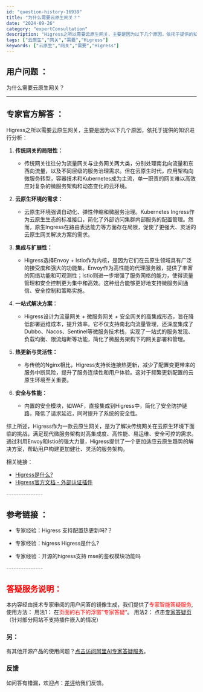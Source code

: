 ```yaml
---
id: "question-history-16939"
title: "为什么需要云原生网关？"
date: "2024-09-26"
category: "expertConsultation"
description: "Higress之所以需要云原生网关，主要是因为以下几个原因，依托于提供的知识进行分析：1. **传统网关的局限性：**   - 传统网关往往分为流量网关与业务网关两大类，分别处理南北向流量和东西向流量，以及不同层级的服务治理需求。但在云原生时代，应用架构向微服务转型，容器技术和Kubernetes成"
tags: ["云原生","网关","需要","Higress"]
keywords: ["云原生","网关","需要","Higress"]
---
```


## 用户问题 ： 
 为什么需要云原生网关？  

---------------
## 专家官方解答 ：

Higress之所以需要云原生网关，主要是因为以下几个原因，依托于提供的知识进行分析：

1. **传统网关的局限性：**
   - 传统网关往往分为流量网关与业务网关两大类，分别处理南北向流量和东西向流量，以及不同层级的服务治理需求。但在云原生时代，应用架构向微服务转型，容器技术和Kubernetes成为主流，单一职责的网关难以高效应对复杂的微服务架构和动态变化的云环境。

2. **云原生环境的需求：**
   - 云原生环境强调自动化、弹性伸缩和微服务治理。Kubernetes Ingress作为云原生生态的标准接口，简化了外部访问集群内部服务的配置管理。然而，原生Ingress在路由表达能力等方面存在局限，促使了更强大、灵活的云原生网关解决方案的需求。

3. **集成与扩展性：**
   - Higress选择Envoy + Istio作为内核，是因为它们在云原生领域具有广泛的接受度和强大的功能集。Envoy作为高性能的代理服务器，提供了丰富的网络功能和可观测性；Istio则进一步增强了服务网格的能力，使得流量管理和安全控制更为集中和高效。这种组合能够更好地支持微服务间通信、安全控制和策略实施。

4. **一站式解决方案：**
   - Higress设计为流量网关 + 微服务网关 + 安全网关的高集成形态，旨在降低部署运维成本，提升效率。它不仅支持南北向流量管理，还深度集成了Dubbo、Nacos、Sentinel等微服务技术栈，实现了一站式的服务发现、负载均衡、限流熔断等功能，简化了微服务架构下的网关部署和管理。

5. **热更新与灵活性：**
   - 与传统的Nginx相比，Higress支持长连接热更新，减少了配置变更带来的服务中断风险，提升了服务连续性和用户体验。这对于频繁更新配置的云原生环境至关重要。

6. **安全与性能：**
   - 内置的安全模块，如WAF，直接集成到Higress中，简化了安全防护链路，降低了请求延迟，同时提升了系统的安全性。

综上所述，Higress作为一款云原生网关，是为了解决传统网关在云原生环境下面临的挑战，满足现代微服务架构对高集成度、高性能、易运维、安全可控的需求。通过利用Envoy和Istio的强大力量，Higress提供了一个更加适应云原生趋势的解决方案，帮助用户构建更加健壮、灵活的服务架构。

相关链接：
- [Higress是什么?](https://link.zhihu.com/?target=https%3A//higress.cn/docs/latest/overview/what-is-higress/)
- [Higress官方文档 - 外部认证插件](https://higress.cn/docs/latest/plugins/authentication/ext-auth/?source=plugin)


<font color="#949494">---------------</font> 


## 参考链接 ：

* 专家经验：Higress 支持配置热更新吗?？ 
 
 * 专家经验：higress Higress是什么? 
 
 * 专家经验：开源的higress支持 mse的鉴权模块功能吗 


 <font color="#949494">---------------</font> 
 


## <font color="#FF0000">答疑服务说明：</font> 

本内容经由技术专家审阅的用户问答的镜像生成，我们提供了<font color="#FF0000">专家智能答疑服务</font>,使用方法：
用法1： 在<font color="#FF0000">页面的右下的浮窗”专家答疑“</font>。
用法2： 点击[专家答疑页](https://answer.opensource.alibaba.com/docs/intro)（针对部分网站不支持插件嵌入的情况）
### 另：


有其他开源产品的使用问题？[点击访问阿里AI专家答疑服务](https://answer.opensource.alibaba.com/docs/intro)。
### 反馈
如问答有错漏，欢迎点：[差评](https://ai.nacos.io/user/feedbackByEnhancerGradePOJOID?enhancerGradePOJOId=16944)给我们反馈。
